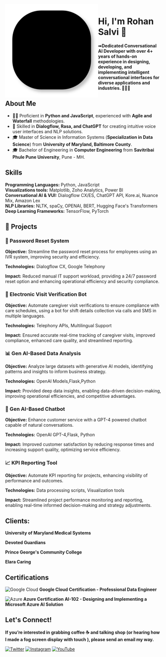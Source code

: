 <br />

<img src="lines.svg" align="left" width="300" />


# Hi, I'm Rohan Salvi 👋

➡**Dedicated Conversational AI Developer with over 4+ years of hands-on experience in designing, developing, and implementing intelligent conversational interfaces for diverse applications and industries. 👨🏻‍💻**

<h2>About Me</h2>
  <ul>
    <li>👨‍💻 Proficient in <strong>Python and JavaScript</strong>, experienced with <strong>Agile and Waterfall</strong> methodologies.</li>
    <li>🤖 Skilled in <strong>Dialogflow, Rasa, and ChatGPT</strong> for creating intuitive voice user interfaces and NLP solutions.</li>
    <li>🎓 Master of Science in Information Systems (<strong>Specialization in Data Science</strong>) from <strong>University of Maryland, Baltimore County</strong>.</li>
    <li>🎓 Bachelor of Engineering in <strong>Computer Engineering</strong> from <strong>Savitribai Phule Pune University</strong>, Pune - MH.</li>
  </ul>
  
  <h2>Skills</h2>
  <p><strong>Programming Languages:</strong> Python, JavaScript <br>
     <strong>Visualizations tools:</strong> Matplotlib, Zoho Analytics, Power BI <br>
     <strong>Conversational AI & VUI:</strong> Dialogflow CX/ES, ChatGPT API, Kore.ai, Nuance Mix, Amazon Lex <br>
     <strong>NLP Libraries:</strong> NLTK, spaCy, OPENAI, BERT, Hugging Face's Transformers <br>
     <strong>Deep Learning Frameworks:</strong> TensorFlow, PyTorch
  </p>
 

<h2>🚀 Projects</h2>
  
  <h3>🔑 Password Reset System</h3>
  <p><strong>Objective:</strong> Streamline the password reset process for employees using an IVR system, improving security and efficiency.</p>
  <p><strong>Technologies:</strong> Dialogflow CX, Google Telephony</p>
  <p><strong>Impact:</strong> Reduced manual IT support workload, providing a 24/7 password reset option and enhancing operational efficiency and security compliance.</p>

  <h3>🏥 Electronic Visit Verification Bot</h3>
  <p><strong>Objective:</strong> Automate caregiver visit verifications to ensure compliance with care schedules, using a bot for shift details collection via calls and SMS in multiple languages.</p>
  <p><strong>Technologies:</strong> Telephony APIs, Multilingual Support</p>
  <p><strong>Impact:</strong> Ensured accurate real-time tracking of caregiver visits, improved compliance, enhanced care quality, and streamlined reporting.</p>

  <h3>📊 Gen AI-Based Data Analysis</h3>
  <p><strong>Objective:</strong> Analyze large datasets with generative AI models, identifying patterns and insights to inform business strategy.</p>
  <p><strong>Technologies:</strong> OpenAI Models,Flask,Python</p>
  <p><strong>Impact:</strong> Provided deep data insights, enabling data-driven decision-making, improving operational efficiencies, and competitive advantages.</p>

  <h3>💬 Gen AI-Based Chatbot</h3>
  <p><strong>Objective:</strong> Enhance customer service with a GPT-4 powered chatbot capable of natural conversations.</p>
  <p><strong>Technologies:</strong> OpenAI GPT-4,Flask, Python</p>
  <p><strong>Impact:</strong> Improved customer satisfaction by reducing response times and increasing support quality, optimizing service efficiency.</p>

  <h3>📈 KPI Reporting Tool</h3>
  <p><strong>Objective:</strong> Automate KPI reporting for projects, enhancing visibility of performance and outcomes.</p>
  <p><strong>Technologies:</strong> Data processing scripts, Visualization tools</p>
  <p><strong>Impact:</strong> Streamlined project performance monitoring and reporting, enabling real-time informed decision-making and strategy adjustments.</p>
  
  <h2><strong>Clients: </h2></strong>
  <p><strong> University of Maryland Medical Systems </strong></p></strong>
  <p><strong> Devoted Guardians</strong></p>
  <p><strong>Prince George's Community College</strong></p>
  <p><strong>Elara Caring</strong></p>
    
  <h2>Certifications</h2>
  <p>
    <img src="https://img.icons8.com/color/48/000000/google-cloud.png" alt="Google Cloud" /> 
    <strong>Google Cloud Certification - Professional Data Engineer</strong>
  </p>
  <p>
    <img src="https://img.icons8.com/color/48/000000/azure-1.png" alt="Azure" /> 
    <strong>Azure Certification AI-102 - Designing and Implementing a Microsoft Azure AI Solution</strong>
  </p>
  






  <h2>Let's Connect!</h2>
  <strong>If you’re interested in grabbing coffee ☕️ and talking shop (or hearing how I made a fog screen display with touch ), please send an email my way.</strong>


  <!-- Replace # with your actual Social Media or Contact links 
  <a href="https://www.linkedin.com/in/rohan-salvi-17483a143/"><img src="https://i.imgur.com/PXyIkWx.png" width="40" height="40" alt="LinkedIn"></a>-->
  <a href="https://twitter.com/C4Nuke"><img src="https://imgur.com/6UKZXAM.png" width="40" height="40" alt="Twitter"></a>
  <a href="https://www.instagram.com/salvi_rohan_/"><img src="https://i.imgur.com/OWdUupI.png" width="40" height="40" alt="Instagram"></a>
  <a href="https://www.youtube.com/channel/UCX8dtHT7owIgg3JzTff1OBg/"><img src="https://imgur.com/PMRCsrH.png" width="40" height="40" alt="YouTube"></a>
</div>


<!-- href="https://www.linkedin.com/in/rohan-salvi-17483a143/">
    <img src="https://i.imgur.com/PXyIkWx.png" align="right" width="40" height="40" alt="Linkedin" >
  </a>-->
<br />

